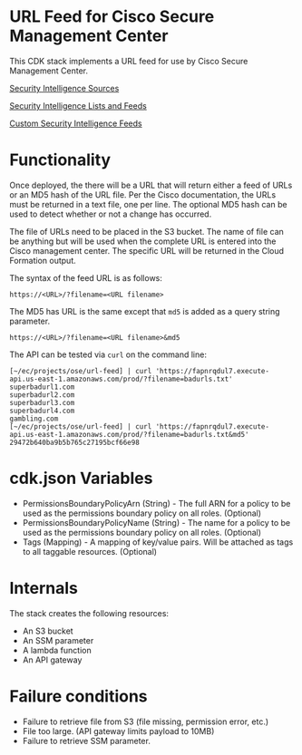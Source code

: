 # URL Feed for Cisco Secure Management Center

This CDK stack implements a URL feed for use by Cisco Secure Management Center.

[Security Intelligence Sources](https://www.cisco.com/c/en/us/td/docs/security/secure-firewall/management-center/device-config/720/management-center-device-config-72/access-security-intelligence.html)

[Security Intelligence Lists and Feeds](https://www.cisco.com/c/en/us/td/docs/security/secure-firewall/management-center/device-config/720/management-center-device-config-72/objects-object-mgmt.html#ID-2243-00000135)

[Custom Security Intelligence Feeds](https://www.cisco.com/c/en/us/td/docs/security/secure-firewall/management-center/device-config/720/management-center-device-config-72/objects-object-mgmt.html#ID-2243-00000278)

# Functionality

Once deployed, the there will be a URL that will return either a feed of URLs or an MD5 hash of the URL file.
Per the Cisco documentation, the URLs must be returned in a text file, one per line. The optional MD5 hash
can be used to detect whether or not a change has occurred.

The file of URLs need to be placed in the S3 bucket. The name of file can be anything but will be used when
the complete URL is entered into the Cisco management center. The specific URL will be returned in the Cloud Formation output.

The syntax of the feed URL is as follows:

`https://<URL>/?filename=<URL filename>`

The MD5 has URL is the same except that `md5` is added as a query string parameter.

`https://<URL>/?filename=<URL filename>&md5`

The API can be tested via `curl` on the command line:

```
[~/ec/projects/ose/url-feed] | curl 'https://fapnrqdul7.execute-api.us-east-1.amazonaws.com/prod/?filename=badurls.txt'
superbadurl1.com
superbadurl2.com
superbadurl3.com
superbadurl4.com
gambling.com
[~/ec/projects/ose/url-feed] | curl 'https://fapnrqdul7.execute-api.us-east-1.amazonaws.com/prod/?filename=badurls.txt&md5'
29472b640ba9b5b765c27195bcf66e98

```

# cdk.json Variables

- PermissionsBoundaryPolicyArn (String) - The full ARN for a policy to be used as the permissions boundary policy on all roles. (Optional)
- PermissionsBoundaryPolicyName (String) - The name for a policy to be used as the permissions boundary policy on all roles. (Optional)
- Tags (Mapping) - A mapping of key/value pairs. Will be attached as tags to all taggable resources. (Optional)

# Internals

The stack creates the following resources:

- An S3 bucket
- An SSM parameter
- A lambda function
- An API gateway

# Failure conditions

- Failure to retrieve file from S3 (file missing, permission error, etc.)
- File too large. (API gateway limits payload to 10MB)
- Failure to retrieve SSM parameter.
